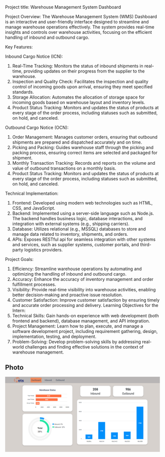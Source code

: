 Project title: Warehouse Management System Dashboard

Project Overview:
The Warehouse Management System (WMS) Dashboard is an interactive and user-friendly interface designed to streamline and manage warehouse operations effectively. The system provides real-time insights and controls over warehouse activities, focusing on the efficient handling of inbound and outbound cargo.

Key Features:

Inbound Cargo Notice (ICN):

1. Real-Time Tracking: Monitors the status of inbound shipments in real-time, providing updates on their progress from the supplier to the warehouse.
2. Inspection and Quality Check: Facilitates the inspection and quality control of incoming goods upon arrival, ensuring they meet specified standards.
3. Storage Allocation: Automates the allocation of storage space for incoming goods based on warehouse layout and inventory levels.
4. Product Status Tracking: Monitors and updates the status of products at every stage of the order process, including statuses such as submitted, on hold, and canceled.

Outbound Cargo Notice (OCN):

1. Order Management: Manages customer orders, ensuring that outbound shipments are prepared and dispatched accurately and on time.
2. Picking and Packing: Guides warehouse staff through the picking and packing process, ensuring correct items are selected and packaged for shipment.
3. Monthly Transaction Tracking: Records and reports on the volume and value of outbound transactions on a monthly basis.
4. Product Status Tracking: Monitors and updates the status of products at every stage of the order process, including statuses such as submitted, on hold, and canceled.

Technical Implementation:
1. Frontend: Developed using modern web technologies such as HTML, CSS, and JavaScript. 
2. Backend: Implemented using a server-side language such as Node.js. The backend handles business logic, database interactions, and integration with external systems (e.g., shipping carriers).
3. Database: Utilizes relational (e.g., MSSQL) databases to store and manage data related to inventory, shipments, and orders.
4. APIs: Exposes RESTful api for seamless integration with other systems and services, such as supplier systems, customer portals, and third-party logistics providers.

Project Goals:
1. Efficiency: Streamline warehouse operations by automating and optimizing the handling of inbound and outbound cargo.
2. Accuracy: Enhance the accuracy of inventory management and order fulfillment processes.
3. Visibility: Provide real-time visibility into warehouse activities, enabling better decision-making and proactive issue resolution.
4. Customer Satisfaction: Improve customer satisfaction by ensuring timely and accurate order processing and delivery.
Learning Objectives for the Intern:
5. Technical Skills: Gain hands-on experience with web development (both frontend and backend), database management, and API integration.
6. Project Management: Learn how to plan, execute, and manage a software development project, including requirement gathering, design, implementation, testing, and deployment.
7. Problem-Solving: Develop problem-solving skills by addressing real-world challenges and finding effective solutions in the context of warehouse management.

## Photo
![Sample](sample.png)